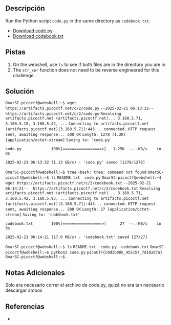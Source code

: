 ## Descripción

Run the Python script `code.py` in the same directory as `codebook.txt`.

- [Download code.py](https://artifacts.picoctf.net/c/2/code.py)
- [Download codebook.txt](https://artifacts.picoctf.net/c/2/codebook.txt)
## Pistas

1. On the webshell, use `ls` to see if both files are in the directory you are in
2. The `str_xor` function does not need to be reverse engineered for this challenge.

## Solución

`OmarSC-picoctf@webshell:~$ wget https://artifacts.picoctf.net/c/2/code.py`
`--2025-02-21 06:13:32--  https://artifacts.picoctf.net/c/2/code.py`
`Resolving artifacts.picoctf.net (artifacts.picoctf.net)... 3.160.5.71, 3.160.5.18, 3.160.5.42, ...`
`Connecting to artifacts.picoctf.net (artifacts.picoctf.net)|3.160.5.71|:443... connected.`
`HTTP request sent, awaiting response... 200 OK`
`Length: 1278 (1.2K) [application/octet-stream]`
`Saving to: 'code.py'`

`code.py             100%[=================>]   1.25K  --.-KB/s    in 0s`      

`2025-02-21 06:13:32 (1.13 GB/s) - 'code.py' saved [1278/1278]`

`OmarSC-picoctf@webshell:~$ tree`
`-bash: tree: command not found`
`OmarSC-picoctf@webshell:~$ ls`
`README.txt  code.py`
`OmarSC-picoctf@webshell:~$ wget https://artifacts.picoctf.net/c/2/codebook.txt`
`--2025-02-21 06:14:21--  https://artifacts.picoctf.net/c/2/codebook.txt`
`Resolving artifacts.picoctf.net (artifacts.picoctf.net)... 3.160.5.71, 3.160.5.42, 3.160.5.93, ...`
`Connecting to artifacts.picoctf.net (artifacts.picoctf.net)|3.160.5.71|:443... connected.`
`HTTP request sent, awaiting response... 200 OK`
`Length: 27 [application/octet-stream]`
`Saving to: 'codebook.txt'`

`codebook.txt        100%[=================>]      27  --.-KB/s    in 0s`      

`2025-02-21 06:14:21 (17.0 MB/s) - 'codebook.txt' saved [27/27]`

`OmarSC-picoctf@webshell:~$ ls`
`README.txt  code.py  codebook.txt`
`OmarSC-picoctf@webshell:~$ python3 code.py`
`picoCTF{c0d3b00k_455157_7d102d7a}`
`OmarSC-picoctf@webshell:~$` 


## Notas Adicionales

Solo era necesario correr el archivo de code.py, quizá no era tan necesario descargar ambos

## Referencias
- 